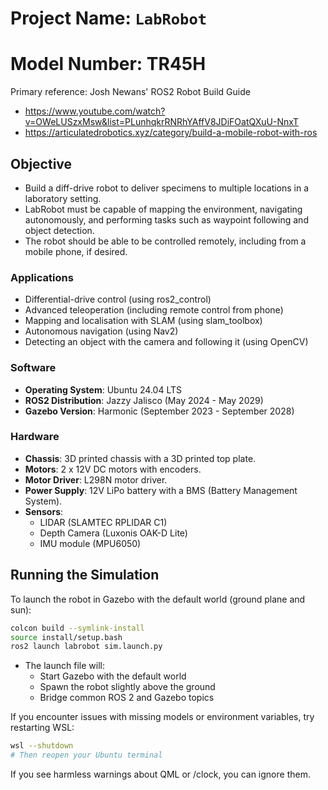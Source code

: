 # Project Name: `LabRobot`
# Model Number: TR45H

Primary reference: Josh Newans' ROS2 Robot Build Guide

- https://www.youtube.com/watch?v=OWeLUSzxMsw&list=PLunhqkrRNRhYAffV8JDiFOatQXuU-NnxT
- https://articulatedrobotics.xyz/category/build-a-mobile-robot-with-ros

## Objective

- Build a diff-drive robot to deliver specimens to multiple locations in a laboratory setting. 
- LabRobot must be capable of mapping the environment, navigating autonomously, and performing tasks such as waypoint following and object detection.
- The robot should be able to be controlled remotely, including from a mobile phone, if desired.

### Applications

- Differential-drive control (using ros2_control)
- Advanced teleoperation (including remote control from phone)
- Mapping and localisation with SLAM (using slam_toolbox)
- Autonomous navigation (using Nav2)
- Detecting an object with the camera and following it (using OpenCV)

### Software

- **Operating System**: Ubuntu 24.04 LTS
- **ROS2 Distribution**: Jazzy Jalisco (May 2024 - May 2029)
- **Gazebo Version**: Harmonic (September 2023 - September 2028)

### Hardware

- **Chassis**: 3D printed chassis with a 3D printed top plate.
- **Motors**: 2 x 12V DC motors with encoders.
- **Motor Driver**: L298N motor driver.
- **Power Supply**: 12V LiPo battery with a BMS (Battery Management System).
- **Sensors**: 
  - LIDAR (SLAMTEC RPLIDAR C1)
  - Depth Camera (Luxonis OAK-D Lite)
  - IMU module (MPU6050)

## Running the Simulation

To launch the robot in Gazebo with the default world (ground plane and sun):

```sh
colcon build --symlink-install
source install/setup.bash
ros2 launch labrobot sim.launch.py
```

- The launch file will:
  - Start Gazebo with the default world
  - Spawn the robot slightly above the ground
  - Bridge common ROS 2 and Gazebo topics

If you encounter issues with missing models or environment variables, try restarting WSL:

```sh
wsl --shutdown
# Then reopen your Ubuntu terminal
```

If you see harmless warnings about QML or /clock, you can ignore them.
